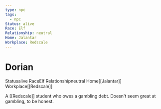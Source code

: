 ```yaml
---
type: npc
tags:
  - npc
Status: alive
Race: Elf
Relationship: neutral
Home: Jalantar
Workplace: Redscale
---
```


# Dorian
<span class="dataview inline-field"><span class="inline-field-key">Status</span><span class="inline-field-value">alive</span></span>
<span class="dataview inline-field"><span class="inline-field-key">Race</span><span class="inline-field-value">Elf</span></span>
<span class="dataview inline-field"><span class="inline-field-key">Relationship</span><span class="inline-field-value">neutral</span></span>
<span class="dataview inline-field"><span class="inline-field-key">Home</span><span class="inline-field-value">[[Jalantar]]</span></span>
<span class="dataview inline-field"><span class="inline-field-key">Workplace</span><span class="inline-field-value">[[Redscale]]</span></span>

A [[Redscale]] student who owes a gambling debt. Doesn't seem great at gambling, to be honest. 